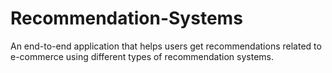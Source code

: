 # Recommendation-Systems
An end-to-end application that helps users get recommendations related to e-commerce using different types of recommendation systems.

